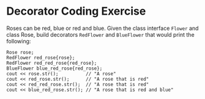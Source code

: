# Decorator Coding Exercise
Roses can be red, blue or red and blue. Given the class interface `Flower` and class Rose, build decorators `RedFlower` and `BlueFlower` that would print the following:

```
Rose rose;
RedFlower red_rose{rose};
RedFlower red_red_rose{red_rose};
BlueFlower blue_red_rose{red_rose};
cout << rose.str();          // "A rose"
cout << red_rose.str();      // "A rose that is red"
cout << red_red_rose.str();  // "A rose that is red"
cout << blue_red_rose.str(); // "A rose that is red and blue"
```